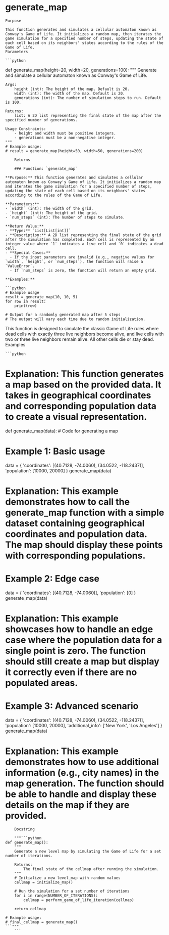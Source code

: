 # generate_map

    Purpose

    This function generates and simulates a cellular automaton known as Conway's Game of Life. It initializes a random map, then iterates the game simulation for a specified number of steps, updating the state of each cell based on its neighbors' states according to the rules of the Game of Life.
    Parameters

    ```python
def generate_map(height=20, width=20, generations=100):
    """
    Generate and simulate a cellular automaton known as Conway's Game of Life.

    Args:
        height (int): The height of the map. Default is 20.
        width (int): The width of the map. Default is 20.
        generations (int): The number of simulation steps to run. Default is 100.

    Returns:
        list: A 2D list representing the final state of the map after the specified number of generations.

    Usage Constraints:
        - height and width must be positive integers.
        - generations must be a non-negative integer.
    """
    # Example usage:
    # result = generate_map(height=50, width=50, generations=200)
```
    Returns

    ### Function: `generate_map`

**Purpose:** This function generates and simulates a cellular automaton known as Conway's Game of Life. It initializes a random map and iterates the game simulation for a specified number of steps, updating the state of each cell based on its neighbors' states according to the rules of the Game of Life.

**Parameters:**
- `width` (int): The width of the grid.
- `height` (int): The height of the grid.
- `num_steps` (int): The number of steps to simulate.

**Return Value:**
- **Type:** `List[List[int]]`
- **Description:** A 2D list representing the final state of the grid after the simulation has completed. Each cell is represented by an integer value where `1` indicates a live cell and `0` indicates a dead cell.
- **Special Cases:**
  - If the input parameters are invalid (e.g., negative values for `width`, `height`, or `num_steps`), the function will raise a `ValueError`.
  - If `num_steps` is zero, the function will return an empty grid.

**Examples:**

```python
# Example usage
result = generate_map(10, 10, 5)
for row in result:
    print(row)

# Output for a randomly generated map after 5 steps
# The output will vary each time due to random initialization.
```

This function is designed to simulate the classic Game of Life rules where dead cells with exactly three live neighbors become alive, and live cells with two or three live neighbors remain alive. All other cells die or stay dead.
    Examples

    ```python
# Explanation: This function generates a map based on the provided data. It takes in geographical coordinates and corresponding population data to create a visual representation.

def generate_map(data):
    # Code for generating a map

# Example 1: Basic usage
data = {
    'coordinates': [(40.7128, -74.0060), (34.0522, -118.2437)],
    'population': [10000, 20000]
}
generate_map(data)

# Explanation: This example demonstrates how to call the generate_map function with a simple dataset containing geographical coordinates and population data. The map should display these points with corresponding populations.

# Example 2: Edge case
data = {
    'coordinates': [(40.7128, -74.0060)],
    'population': [0]
}
generate_map(data)

# Explanation: This example showcases how to handle an edge case where the population data for a single point is zero. The function should still create a map but display it correctly even if there are no populated areas.

# Example 3: Advanced scenario
data = {
    'coordinates': [(40.7128, -74.0060), (34.0522, -118.2437)],
    'population': [10000, 20000],
    'additional_info': ['New York', 'Los Angeles']
}
generate_map(data)

# Explanation: This example demonstrates how to use additional information (e.g., city names) in the map generation. The function should be able to handle and display these details on the map if they are provided.
```
    Docstring

    """```python
def generate_map():
    """
    Generate a new level map by simulating the Game of Life for a set number of iterations.

    Returns:
        The final state of the cellmap after running the simulation.
    """
    # Initialize a new level_map with random values
    cellmap = initialize_map()

    # Run the simulation for a set number of iterations
    for i in range(NUMBER_OF_ITERATIONS):
        cellmap = perform_game_of_life_iteration(cellmap)

    return cellmap

# Example usage:
# final_cellmap = generate_map()
```"""
    ```
